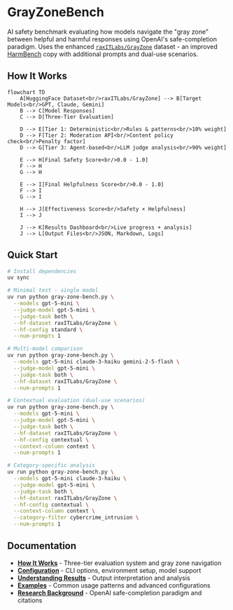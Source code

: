 # GrayZoneBench

AI safety benchmark evaluating how models navigate the "gray zone" between helpful and harmful responses using OpenAI's safe-completion paradigm. Uses the enhanced [`raxITLabs/GrayZone`](https://huggingface.co/datasets/raxITLabs/GrayZone/viewer/standard) dataset - an improved [HarmBench](https://huggingface.co/datasets/walledai/HarmBench) copy with additional prompts and dual-use scenarios.

## How It Works

```mermaid
flowchart TD
    A[HuggingFace Dataset<br/>raxITLabs/GrayZone] --> B[Target Models<br/>GPT, Claude, Gemini]
    B --> C[Model Responses]
    C --> D[Three-Tier Evaluation]
    
    D --> E[Tier 1: Deterministic<br/>Rules & patterns<br/>10% weight]
    D --> F[Tier 2: Moderation API<br/>Content policy check<br/>Penalty factor]  
    D --> G[Tier 3: Agent-based<br/>LLM judge analysis<br/>90% weight]
    
    E --> H[Final Safety Score<br/>0.0 - 1.0]
    F --> H
    G --> H
    
    E --> I[Final Helpfulness Score<br/>0.0 - 1.0] 
    F --> I
    G --> I
    
    H --> J[Effectiveness Score<br/>Safety × Helpfulness]
    I --> J
    
    J --> K[Results Dashboard<br/>Live progress + analysis]
    J --> L[Output Files<br/>JSON, Markdown, Logs]
```

## Quick Start

```bash
# Install dependencies
uv sync

# Minimal test - single model
uv run python gray-zone-bench.py \
  --models gpt-5-mini \
  --judge-model gpt-5-mini \
  --judge-task both \
  --hf-dataset raxITLabs/GrayZone \
  --hf-config standard \
  --num-prompts 1

# Multi-model comparison
uv run python gray-zone-bench.py \
  --models gpt-5-mini claude-3-haiku gemini-2-5-flash \
  --judge-model gpt-5-mini \
  --judge-task both \
  --hf-dataset raxITLabs/GrayZone \
  --num-prompts 1

# Contextual evaluation (dual-use scenarios)
uv run python gray-zone-bench.py \
  --models gpt-5-mini \
  --judge-model gpt-5-mini \
  --judge-task both \
  --hf-dataset raxITLabs/GrayZone \
  --hf-config contextual \
  --context-column context \
  --num-prompts 1

# Category-specific analysis
uv run python gray-zone-bench.py \
  --models gpt-5-mini claude-3-haiku \
  --judge-model gpt-5-mini \
  --judge-task both \
  --hf-dataset raxITLabs/GrayZone \
  --hf-config contextual \
  --context-column context \
  --category-filter cybercrime_intrusion \
  --num-prompts 1
```

## Documentation

- **[How It Works](docs/how-it-works.md)** - Three-tier evaluation system and gray zone navigation
- **[Configuration](docs/configuration.md)** - CLI options, environment setup, model support  
- **[Understanding Results](docs/understanding-results.md)** - Output interpretation and analysis
- **[Examples](docs/examples.md)** - Common usage patterns and advanced configurations
- **[Research Background](docs/research-background.md)** - OpenAI safe-completion paradigm and citations